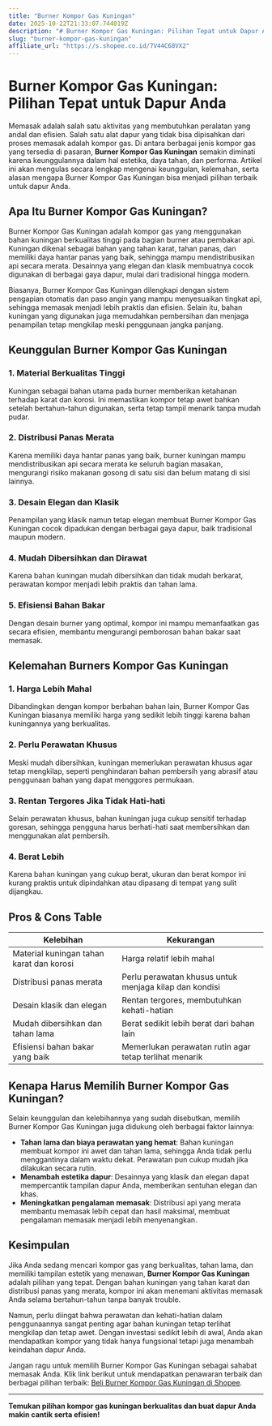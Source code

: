 ```yaml
---
title: "Burner Kompor Gas Kuningan"
date: 2025-10-22T21:33:07.744019Z
description: "# Burner Kompor Gas Kuningan: Pilihan Tepat untuk Dapur Anda..."
slug: "burner-kompor-gas-kuningan"
affiliate_url: "https://s.shopee.co.id/7V44C68VX2"
---
```

# Burner Kompor Gas Kuningan: Pilihan Tepat untuk Dapur Anda

Memasak adalah salah satu aktivitas yang membutuhkan peralatan yang andal dan efisien. Salah satu alat dapur yang tidak bisa dipisahkan dari proses memasak adalah kompor gas. Di antara berbagai jenis kompor gas yang tersedia di pasaran, **Burner Kompor Gas Kuningan** semakin diminati karena keunggulannya dalam hal estetika, daya tahan, dan performa. Artikel ini akan mengulas secara lengkap mengenai keunggulan, kelemahan, serta alasan mengapa Burner Kompor Gas Kuningan bisa menjadi pilihan terbaik untuk dapur Anda.

## Apa Itu Burner Kompor Gas Kuningan?

Burner Kompor Gas Kuningan adalah kompor gas yang menggunakan bahan kuningan berkualitas tinggi pada bagian burner atau pembakar api. Kuningan dikenal sebagai bahan yang tahan karat, tahan panas, dan memiliki daya hantar panas yang baik, sehingga mampu mendistribusikan api secara merata. Desainnya yang elegan dan klasik membuatnya cocok digunakan di berbagai gaya dapur, mulai dari tradisional hingga modern.

Biasanya, Burner Kompor Gas Kuningan dilengkapi dengan sistem pengapian otomatis dan paso angin yang mampu menyesuaikan tingkat api, sehingga memasak menjadi lebih praktis dan efisien. Selain itu, bahan kuningan yang digunakan juga memudahkan pembersihan dan menjaga penampilan tetap mengkilap meski penggunaan jangka panjang.

## Keunggulan Burner Kompor Gas Kuningan

### 1. Material Berkualitas Tinggi
Kuningan sebagai bahan utama pada burner memberikan ketahanan terhadap karat dan korosi. Ini memastikan kompor tetap awet bahkan setelah bertahun-tahun digunakan, serta tetap tampil menarik tanpa mudah pudar.

### 2. Distribusi Panas Merata
Karena memiliki daya hantar panas yang baik, burner kuningan mampu mendistribusikan api secara merata ke seluruh bagian masakan, mengurangi risiko makanan gosong di satu sisi dan belum matang di sisi lainnya.

### 3. Desain Elegan dan Klasik
Penampilan yang klasik namun tetap elegan membuat Burner Kompor Gas Kuningan cocok dipadukan dengan berbagai gaya dapur, baik tradisional maupun modern.

### 4. Mudah Dibersihkan dan Dirawat
Karena bahan kuningan mudah dibersihkan dan tidak mudah berkarat, perawatan kompor menjadi lebih praktis dan tahan lama.

### 5. Efisiensi Bahan Bakar
Dengan desain burner yang optimal, kompor ini mampu memanfaatkan gas secara efisien, membantu mengurangi pemborosan bahan bakar saat memasak.

## Kelemahan Burners Kompor Gas Kuningan

### 1. Harga Lebih Mahal
Dibandingkan dengan kompor berbahan bahan lain, Burner Kompor Gas Kuningan biasanya memiliki harga yang sedikit lebih tinggi karena bahan kuningannya yang berkualitas.

### 2. Perlu Perawatan Khusus
Meski mudah dibersihkan, kuningan memerlukan perawatan khusus agar tetap mengkilap, seperti penghindaran bahan pembersih yang abrasif atau penggunaan bahan yang dapat menggores permukaan.

### 3. Rentan Tergores Jika Tidak Hati-hati
Selain perawatan khusus, bahan kuningan juga cukup sensitif terhadap goresan, sehingga pengguna harus berhati-hati saat membersihkan dan menggunakan alat pembersih.

### 4. Berat Lebih
Karena bahan kuningan yang cukup berat, ukuran dan berat kompor ini kurang praktis untuk dipindahkan atau dipasang di tempat yang sulit dijangkau.

## Pros & Cons Table

| Kelebihan                                              | Kekurangan                                              |
|--------------------------------------------------------|--------------------------------------------------------|
| Material kuningan tahan karat dan korosi             | Harga relatif lebih mahal                            |
| Distribusi panas merata                                | Perlu perawatan khusus untuk menjaga kilap dan kondisi |
| Desain klasik dan elegan                              | Rentan tergores, membutuhkan kehati-hatian           |
| Mudah dibersihkan dan tahan lama                      | Berat sedikit lebih berat dari bahan lain             |
| Efisiensi bahan bakar yang baik                        | Memerlukan perawatan rutin agar tetap terlihat menarik |

## Kenapa Harus Memilih Burner Kompor Gas Kuningan?

Selain keunggulan dan kelebihannya yang sudah disebutkan, memilih Burner Kompor Gas Kuningan juga didukung oleh berbagai faktor lainnya:

- **Tahan lama dan biaya perawatan yang hemat**: Bahan kuningan membuat kompor ini awet dan tahan lama, sehingga Anda tidak perlu menggantinya dalam waktu dekat. Perawatan pun cukup mudah jika dilakukan secara rutin.
- **Menambah estetika dapur**: Desainnya yang klasik dan elegan dapat mempercantik tampilan dapur Anda, memberikan sentuhan elegan dan khas.
- **Meningkatkan pengalaman memasak**: Distribusi api yang merata membantu memasak lebih cepat dan hasil maksimal, membuat pengalaman memasak menjadi lebih menyenangkan.

## Kesimpulan

Jika Anda sedang mencari kompor gas yang berkualitas, tahan lama, dan memiliki tampilan estetik yang menawan, **Burner Kompor Gas Kuningan** adalah pilihan yang tepat. Dengan bahan kuningan yang tahan karat dan distribusi panas yang merata, kompor ini akan menemani aktivitas memasak Anda selama bertahun-tahun tanpa banyak trouble.

Namun, perlu diingat bahwa perawatan dan kehati-hatian dalam penggunaannya sangat penting agar bahan kuningan tetap terlihat mengkilap dan tetap awet. Dengan investasi sedikit lebih di awal, Anda akan mendapatkan kompor yang tidak hanya fungsional tetapi juga menambah keindahan dapur Anda.

Jangan ragu untuk memilih Burner Kompor Gas Kuningan sebagai sahabat memasak Anda. Klik link berikut untuk mendapatkan penawaran terbaik dan berbagai pilihan terbaik: [Beli Burner Kompor Gas Kuningan di Shopee](https://s.shopee.co.id/7V44C68VX2).

---

**Temukan pilihan kompor gas kuningan berkualitas dan buat dapur Anda makin cantik serta efisien!**